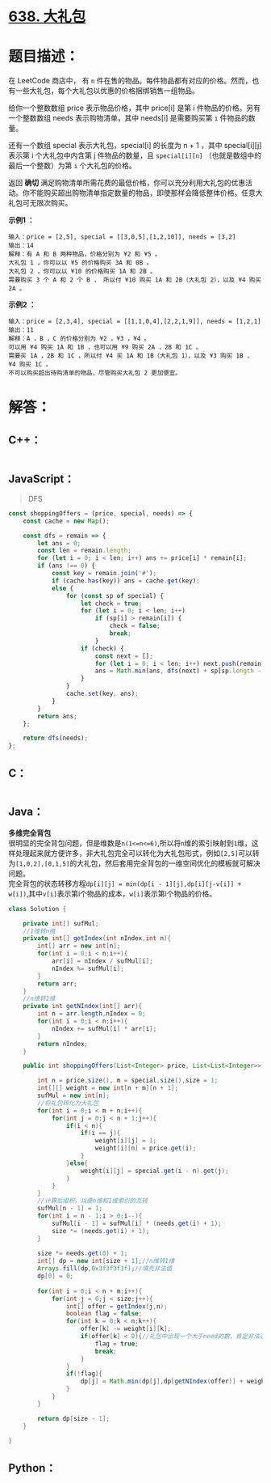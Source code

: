# [638. 大礼包](https://leetcode-cn.com/problems/shopping-offers/)

# 题目描述：

在 LeetCode 商店中， 有 `n` 件在售的物品。每件物品都有对应的价格。然而，也有一些大礼包，每个大礼包以优惠的价格捆绑销售一组物品。

给你一个整数数组 price 表示物品价格，其中 price[i] 是第 i 件物品的价格。另有一个整数数组 needs 表示购物清单，其中 needs[i] 是需要购买第 `i` 件物品的数量。

还有一个数组 special 表示大礼包，special[i] 的长度为 n + 1 ，其中 special[i][j] 表示第 i 个大礼包中内含第 j 件物品的数量，且 `special[i][n]` （也就是数组中的最后一个整数）为第 `i` 个大礼包的价格。

返回 **确切** 满足购物清单所需花费的最低价格，你可以充分利用大礼包的优惠活动。你不能购买超出购物清单指定数量的物品，即使那样会降低整体价格。任意大礼包可无限次购买。

 

**示例1 ：**

```
输入：price = [2,5], special = [[3,0,5],[1,2,10]], needs = [3,2]
输出：14
解释：有 A 和 B 两种物品，价格分别为 ¥2 和 ¥5 。 
大礼包 1 ，你可以以 ¥5 的价格购买 3A 和 0B 。 
大礼包 2 ，你可以以 ¥10 的价格购买 1A 和 2B 。 
需要购买 3 个 A 和 2 个 B ， 所以付 ¥10 购买 1A 和 2B（大礼包 2），以及 ¥4 购买 2A 。
```

**示例2 ：**

```
输入：price = [2,3,4], special = [[1,1,0,4],[2,2,1,9]], needs = [1,2,1]
输出：11
解释：A ，B ，C 的价格分别为 ¥2 ，¥3 ，¥4 。
可以用 ¥4 购买 1A 和 1B ，也可以用 ¥9 购买 2A ，2B 和 1C 。 
需要买 1A ，2B 和 1C ，所以付 ¥4 买 1A 和 1B（大礼包 1），以及 ¥3 购买 1B ， ¥4 购买 1C 。 
不可以购买超出待购清单的物品，尽管购买大礼包 2 更加便宜。
```



# 解答：

## C++：

```C++

```

## JavaScript：

> DFS

```javascript
const shoppingOffers = (price, special, needs) => {
    const cache = new Map();

    const dfs = remain => {
        let ans = 0;
        const len = remain.length;
        for (let i = 0; i < len; i++) ans += price[i] * remain[i];
        if (ans !== 0) {
            const key = remain.join('#');
            if (cache.has(key)) ans = cache.get(key);
            else {
                for (const sp of special) {
                    let check = true;
                    for (let i = 0; i < len; i++)
                        if (sp[i] > remain[i]) {
                            check = false;
                            break;
                        }
                    if (check) {
                        const next = [];
                        for (let i = 0; i < len; i++) next.push(remain[i] - sp[i]);
                        ans = Math.min(ans, dfs(next) + sp[sp.length - 1]);
                    }
                }
                cache.set(key, ans);
            }
        }
        return ans;
    };

    return dfs(needs);
};
```

## C：
```c

```

## Java：
**多维完全背包**  
很明显的完全背包问题，但是维数是`n(1<=n<=6)`,所以将`n`维的索引映射到`1`维，这样处理起来就方便许多，非大礼包完全可以转化为大礼包形式，例如`[2,5]`可以转为`[1,0,2],[0,1,5]`的大礼包，然后套用完全背包的一维空间优化的模板就可解决问题。  
完全背包的状态转移方程`dp[i][j] = min(dp[i - 1][j],dp[i][j-v[i]] + w[i])`,其中`v[i]`表示第i个物品的成本，`w[i]`表示第i个物品的价格。
```java
class Solution {

    private int[] sufMul;
    //1维转n维
    private int[] getIndex(int nIndex,int n){
        int[] arr = new int[n];
        for(int i = 0;i < n;i++){
            arr[i] = nIndex / sufMul[i];
            nIndex %= sufMul[i];
        }
        return arr;
    }
    //n维转1维
    private int getNIndex(int[] arr){
        int n = arr.length,nIndex = 0;
        for(int i = 0;i < n;i++){
            nIndex += sufMul[i] * arr[i];
        }
        return nIndex;
    }

    public int shoppingOffers(List<Integer> price, List<List<Integer>> special, List<Integer> needs) {

        int n = price.size(), m = special.size(),size = 1;
        int[][] weight = new int[n + m][n + 1];
        sufMul = new int[n];
        //将礼包转化为大礼包
        for(int i = 0;i < m + n;i++){
            for(int j = 0;j < n + 1;j++){
                if(i < n){
                    if(i == j){
                        weight[i][j] = 1;
                        weight[i][n] = price.get(i);
                    }
                }else{
                    weight[i][j] = special.get(i - n).get(j);
                }
            }
        }
        //计算后缀积，以便n维和1维索引的互转
        sufMul[n - 1] = 1;
        for(int i = n - 1;i > 0;i--){
            sufMul[i - 1] = sufMul[i] * (needs.get(i) + 1);
            size *= (needs.get(i) + 1);
        }
        
        size *= needs.get(0) + 1;
        int[] dp = new int[size + 1];//n维转1维
        Arrays.fill(dp,0x3f3f3f3f);//填充非法值
        dp[0] = 0;
        
        for(int i = 0;i < n + m;i++){
            for(int j = 0;j < size;j++){
                int[] offer = getIndex(j,n);
                boolean flag = false;
                for(int k = 0;k < n;k++){
                    offer[k] -= weight[i][k];
                    if(offer[k] < 0){//礼包中出现一个大于need的数，肯定非法退出到外循环
                        flag = true;
                        break;
                    }
                }
                if(!flag){
                    dp[j] = Math.min(dp[j],dp[getNIndex(offer)] + weight[i][n]);
                }    
            }
        }   

        return dp[size - 1];
    }

}
```

## Python：

```python

```

